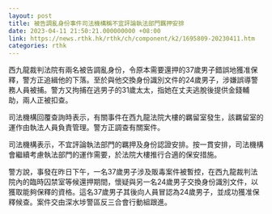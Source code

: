 ```yaml
---
layout: post
title: 被告調亂身份事件司法機構稱不宜評論執法部門羈押安排
date: 2023-04-11 21:50:21.000000000 +08:00
link: https://news.rthk.hk/rthk/ch/component/k2/1695809-20230411.htm
categories: rthk
---
```


西九龍裁判法院有兩名被告調亂身份，令原本需要還押的37歲男子錯誤地獲准保釋，警方正追緝他的下落。至於與他交換身份識別文件的24歲男子，涉嫌誤導警務人員被捕。警方又拘捕在逃男子的31歲太太，指她在丈夫逃脫後提供金錢輔助，兩人正被扣查。

司法機構回覆查詢時表示，有關事件在西九龍法院大樓的羈留室發生，該羈留室的運作由執法人員負責管理。警方正調查有關案件。

司法機構表示，不宜評論執法部門的羈押及身份認證安排。按一貫安排，司法機構會繼續考慮執法部門的運作需要，於法院大樓推行合適的保安措施。

警方說，事發在昨日下午，一名37歲男子涉及販毒案件被暫控，在西九龍裁判法院內的臨時囚禁室等候還押期間，懷疑與另一名24歲男子交換身份識別文件，以獲取能夠保釋的資格。這名37歲男子其後向人員冒認為24歲男子，並成功獲准保釋候查。案件交由深水埗警區反三合會行動組跟進。
